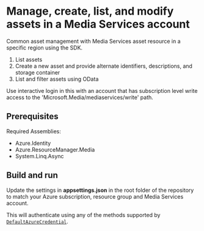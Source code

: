 # Manage, create, list, and modify assets in a Media Services account

Common asset management with Media Services asset resource in a specific region using the SDK.

1. List assets
1. Create a new asset and provide alternate identifiers, descriptions, and storage container
1. List and filter assets using OData

Use interactive login in this with an account that has subscription level write access to the 'Microsoft.Media/mediaservices/write' path.

## Prerequisites

Required Assemblies:

* Azure.Identity
* Azure.ResourceManager.Media
* System.Linq.Async

## Build and run

Update the settings in **appsettings.json** in the root folder of the repository to match your Azure subscription, resource group and Media Services account.

This will authenticate using any of the methods supported by [`DefaultAzureCredential`](https://learn.microsoft.com/en-us/dotnet/api/azure.identity.defaultazurecredential?view=azure-dotnet).